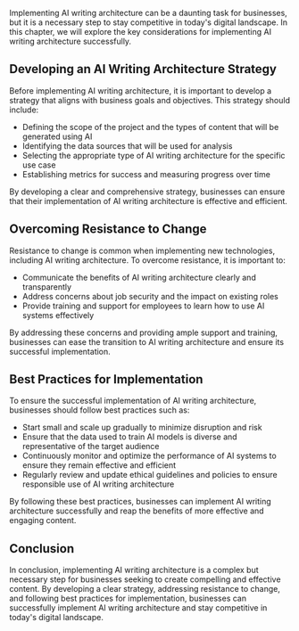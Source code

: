 

Implementing AI writing architecture can be a daunting task for businesses, but it is a necessary step to stay competitive in today's digital landscape. In this chapter, we will explore the key considerations for implementing AI writing architecture successfully.

Developing an AI Writing Architecture Strategy
----------------------------------------------

Before implementing AI writing architecture, it is important to develop a strategy that aligns with business goals and objectives. This strategy should include:

* Defining the scope of the project and the types of content that will be generated using AI
* Identifying the data sources that will be used for analysis
* Selecting the appropriate type of AI writing architecture for the specific use case
* Establishing metrics for success and measuring progress over time

By developing a clear and comprehensive strategy, businesses can ensure that their implementation of AI writing architecture is effective and efficient.

Overcoming Resistance to Change
-------------------------------

Resistance to change is common when implementing new technologies, including AI writing architecture. To overcome resistance, it is important to:

* Communicate the benefits of AI writing architecture clearly and transparently
* Address concerns about job security and the impact on existing roles
* Provide training and support for employees to learn how to use AI systems effectively

By addressing these concerns and providing ample support and training, businesses can ease the transition to AI writing architecture and ensure its successful implementation.

Best Practices for Implementation
---------------------------------

To ensure the successful implementation of AI writing architecture, businesses should follow best practices such as:

* Start small and scale up gradually to minimize disruption and risk
* Ensure that the data used to train AI models is diverse and representative of the target audience
* Continuously monitor and optimize the performance of AI systems to ensure they remain effective and efficient
* Regularly review and update ethical guidelines and policies to ensure responsible use of AI writing architecture

By following these best practices, businesses can implement AI writing architecture successfully and reap the benefits of more effective and engaging content.

Conclusion
----------

In conclusion, implementing AI writing architecture is a complex but necessary step for businesses seeking to create compelling and effective content. By developing a clear strategy, addressing resistance to change, and following best practices for implementation, businesses can successfully implement AI writing architecture and stay competitive in today's digital landscape.
